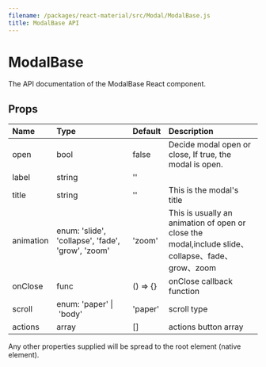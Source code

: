 ```yaml
---
filename: /packages/react-material/src/Modal/ModalBase.js
title: ModalBase API
---
```


<!--- This documentation is automatically generated, do not try to edit it. -->

# ModalBase

<p class="description">The API documentation of the ModalBase React component.</p>



## Props

| Name | Type | Default | Description |
|:-----|:-----|:--------|:------------|
| <span class="prop-name">open</span> | <span class="prop-type">bool | <span class="prop-default">false</span> | Decide modal open or close,	If true, the modal is open. |
| <span class="prop-name">label</span> | <span class="prop-type">string | <span class="prop-default">''</span> |  |
| <span class="prop-name">title</span> | <span class="prop-type">string | <span class="prop-default">''</span> | This is the modal's title |
| <span class="prop-name">animation</span> | <span class="prop-type">enum:&nbsp;'slide', 'collapse', 'fade', 'grow', 'zoom'<br> | <span class="prop-default">'zoom'</span> | This is usually an animation of open or close the modal,include slide、collapse、fade、grow、zoom |
| <span class="prop-name">onClose</span> | <span class="prop-type">func | <span class="prop-default">() => {}</span> | onClose callback function |
| <span class="prop-name">scroll</span> | <span class="prop-type">enum:&nbsp;'paper'&nbsp;&#124;<br>&nbsp;'body'<br> | <span class="prop-default">'paper'</span> | scroll type |
| <span class="prop-name">actions</span> | <span class="prop-type">array | <span class="prop-default">[]</span> | actions button array |

Any other properties supplied will be spread to the root element (native element).

